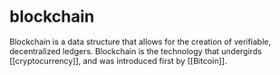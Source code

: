 # blockchain

Blockchain is a data structure that allows for the creation of verifiable, decentralized ledgers. Blockchain is the technology that undergirds [[cryptocurrency]], and was introduced first by [[Bitcoin]].
